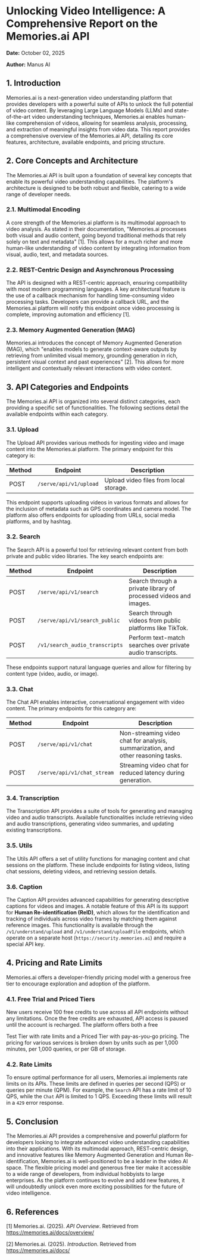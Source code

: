 # Unlocking Video Intelligence: A Comprehensive Report on the Memories.ai API

**Date:** October 02, 2025

**Author:** Manus AI

## 1. Introduction

Memories.ai is a next-generation video understanding platform that provides developers with a powerful suite of APIs to unlock the full potential of video content. By leveraging Large Language Models (LLMs) and state-of-the-art video understanding techniques, Memories.ai enables human-like comprehension of videos, allowing for seamless analysis, processing, and extraction of meaningful insights from video data. This report provides a comprehensive overview of the Memories.ai API, detailing its core features, architecture, available endpoints, and pricing structure.

## 2. Core Concepts and Architecture

The Memories.ai API is built upon a foundation of several key concepts that enable its powerful video understanding capabilities. The platform's architecture is designed to be both robust and flexible, catering to a wide range of developer needs.

### 2.1. Multimodal Encoding

A core strength of the Memories.ai platform is its multimodal approach to video analysis. As stated in their documentation, "Memories.ai processes both visual and audio content, going beyond traditional methods that rely solely on text and metadata" [1]. This allows for a much richer and more human-like understanding of video content by integrating information from visual, audio, text, and metadata sources.

### 2.2. REST-Centric Design and Asynchronous Processing

The API is designed with a REST-centric approach, ensuring compatibility with most modern programming languages. A key architectural feature is the use of a callback mechanism for handling time-consuming video processing tasks. Developers can provide a callback URL, and the Memories.ai platform will notify this endpoint once video processing is complete, improving automation and efficiency [1].

### 2.3. Memory Augmented Generation (MAG)

Memories.ai introduces the concept of Memory Augmented Generation (MAG), which "enables models to generate context-aware outputs by retrieving from unlimited visual memory, grounding generation in rich, persistent visual context and past experiences" [2]. This allows for more intelligent and contextually relevant interactions with video content.

## 3. API Categories and Endpoints

The Memories.ai API is organized into several distinct categories, each providing a specific set of functionalities. The following sections detail the available endpoints within each category.

### 3.1. Upload

The Upload API provides various methods for ingesting video and image content into the Memories.ai platform. The primary endpoint for this category is:

| Method | Endpoint | Description |
| --- | --- | --- |
| POST | `/serve/api/v1/upload` | Upload video files from local storage. |

This endpoint supports uploading videos in various formats and allows for the inclusion of metadata such as GPS coordinates and camera model. The platform also offers endpoints for uploading from URLs, social media platforms, and by hashtag.

### 3.2. Search

The Search API is a powerful tool for retrieving relevant content from both private and public video libraries. The key search endpoints are:

| Method | Endpoint | Description |
| --- | --- | --- |
| POST | `/serve/api/v1/search` | Search through a private library of processed videos and images. |
| POST | `/serve/api/v1/search_public` | Search through videos from public platforms like TikTok. |
| POST | `/v1/search_audio_transcripts` | Perform text-match searches over private audio transcripts. |

These endpoints support natural language queries and allow for filtering by content type (video, audio, or image).

### 3.3. Chat

The Chat API enables interactive, conversational engagement with video content. The primary endpoints for this category are:

| Method | Endpoint | Description |
| --- | --- | --- |
| POST | `/serve/api/v1/chat` | Non-streaming video chat for analysis, summarization, and other reasoning tasks. |
| POST | `/serve/api/v1/chat_stream` | Streaming video chat for reduced latency during generation. |

### 3.4. Transcription

The Transcription API provides a suite of tools for generating and managing video and audio transcripts. Available functionalities include retrieving video and audio transcriptions, generating video summaries, and updating existing transcriptions.

### 3.5. Utils

The Utils API offers a set of utility functions for managing content and chat sessions on the platform. These include endpoints for listing videos, listing chat sessions, deleting videos, and retrieving session details.

### 3.6. Caption

The Caption API provides advanced capabilities for generating descriptive captions for videos and images. A notable feature of this API is its support for **Human Re-identification (ReID)**, which allows for the identification and tracking of individuals across video frames by matching them against reference images. This functionality is available through the `/v1/understand/upload` and `/v1/understand/uploadFile` endpoints, which operate on a separate host (`https://security.memories.ai`) and require a special API key.

## 4. Pricing and Rate Limits

Memories.ai offers a developer-friendly pricing model with a generous free tier to encourage exploration and adoption of the platform.

### 4.1. Free Trial and Priced Tiers

New users receive 100 free credits to use across all API endpoints without any limitations. Once the free credits are exhausted, API access is paused until the account is recharged. The platform offers both a free 

Test Tier with rate limits and a Priced Tier with pay-as-you-go pricing. The pricing for various services is broken down by units such as per 1,000 minutes, per 1,000 queries, or per GB of storage.

### 4.2. Rate Limits

To ensure optimal performance for all users, Memories.ai implements rate limits on its APIs. These limits are defined in queries per second (QPS) or queries per minute (QPM). For example, the `Search` API has a rate limit of 10 QPS, while the `Chat` API is limited to 1 QPS. Exceeding these limits will result in a `429` error response.

## 5. Conclusion

The Memories.ai API provides a comprehensive and powerful platform for developers looking to integrate advanced video understanding capabilities into their applications. With its multimodal approach, REST-centric design, and innovative features like Memory Augmented Generation and Human Re-identification, Memories.ai is well-positioned to be a leader in the video AI space. The flexible pricing model and generous free tier make it accessible to a wide range of developers, from individual hobbyists to large enterprises. As the platform continues to evolve and add new features, it will undoubtedly unlock even more exciting possibilities for the future of video intelligence.

## 6. References

[1] Memories.ai. (2025). *API Overview*. Retrieved from https://memories.ai/docs/overview/

[2] Memories.ai. (2025). *Introduction*. Retrieved from https://memories.ai/docs/

